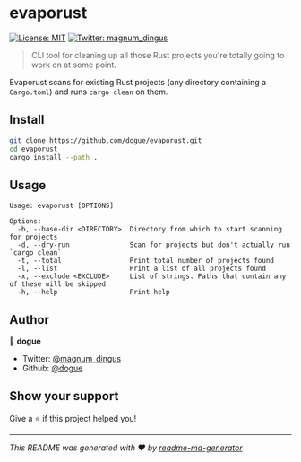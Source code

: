 # evaporust
[![License: MIT](https://img.shields.io/badge/License-MIT-yellow.svg)](#)
[![Twitter: magnum\_dingus](https://img.shields.io/twitter/follow/magnum\_dingus.svg?style=social)](https://twitter.com/magnum\_dingus)

> CLI tool for cleaning up all those Rust projects you're totally going to work on at some point.

Evaporust scans for existing Rust projects (any directory containing a `Cargo.toml`) and runs `cargo clean` on them.

## Install

```sh
git clone https://github.com/dogue/evaporust.git
cd evaporust
cargo install --path .
```

## Usage

```
Usage: evaporust [OPTIONS]

Options:
  -b, --base-dir <DIRECTORY>  Directory from which to start scanning for projects
  -d, --dry-run               Scan for projects but don't actually run `cargo clean`
  -t, --total                 Print total number of projects found
  -l, --list                  Print a list of all projects found
  -x, --exclude <EXCLUDE>     List of strings. Paths that contain any of these will be skipped
  -h, --help                  Print help
```

## Author

👤 **dogue**

* Twitter: [@magnum\_dingus](https://twitter.com/magnum\_dingus)
* Github: [@dogue](https://github.com/dogue)

## Show your support

Give a ⭐️ if this project helped you!


***
_This README was generated with ❤️ by [readme-md-generator](https://github.com/kefranabg/readme-md-generator)_
